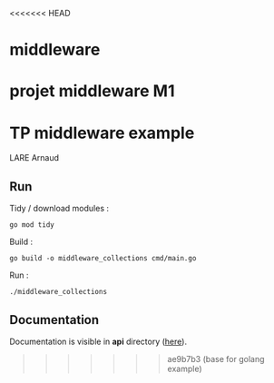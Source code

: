 <<<<<<< HEAD
# middleware
projet middleware M1
=======
# TP middleware example
LARE Arnaud
## Run

Tidy / download modules :
```
go mod tidy
```
Build : 
```
go build -o middleware_collections cmd/main.go
```
Run : 
```
./middleware_collections
```

## Documentation

Documentation is visible in **api** directory ([here](api/swagger.json)).
>>>>>>> ae9b7b3 (base for golang example)
